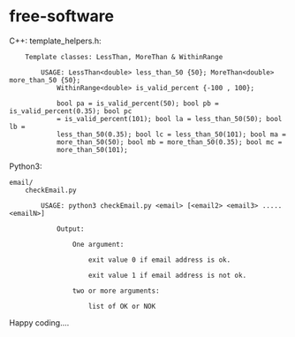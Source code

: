 # free-software
C++: 
	template_helpers.h:

		Template classes: LessThan, MoreThan & WithinRange

			USAGE: LessThan<double> less_than_50 {50}; MoreThan<double> more_than_50 {50}; 
				WithinRange<double> is_valid_percent {-100 , 100};

				bool pa = is_valid_percent(50); bool pb = is_valid_percent(0.35); bool pc 
				= is_valid_percent(101); bool la = less_than_50(50); bool lb = 
				less_than_50(0.35); bool lc = less_than_50(101); bool ma = 
				more_than_50(50); bool mb = more_than_50(0.35); bool mc = 
				more_than_50(101);


Python3:

	email/
		checkEmail.py

			USAGE: python3 checkEmail.py <email> [<email2> <email3> ..... <emailN>]

				Output:

					One argument:

						exit value 0 if email address is ok.

						exit value 1 if email address is not ok.

					two or more arguments:

						list of OK or NOK


Happy coding....
